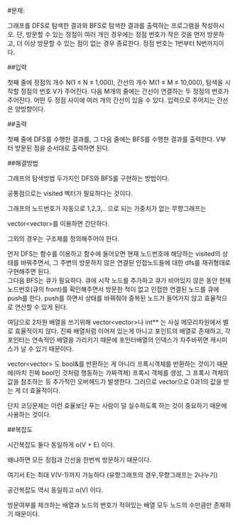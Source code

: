 #문제:

그래프를 DFS로 탐색한 결과와 BFS로 탐색한 결과를 출력하는 프로그램을 작성하시오. 단, 방문할 수 있는 정점이 여러 개인 경우에는 정점 번호가 작은 것을 먼저 방문하고, 더 이상 방문할 수 있는 점이 없는 경우 종료한다. 정점 번호는 1번부터 N번까지이다.

##입력

첫째 줄에 정점의 개수 N(1 ≤ N ≤ 1,000), 간선의 개수 M(1 ≤ M ≤ 10,000), 탐색을 시작할 정점의 번호 V가 주어진다. 다음 M개의 줄에는 간선이 연결하는 두 정점의 번호가 주어진다. 어떤 두 정점 사이에 여러 개의 간선이 있을 수 있다. 입력으로 주어지는 간선은 양방향이다.

##출력

첫째 줄에 DFS를 수행한 결과를, 그 다음 줄에는 BFS를 수행한 결과를 출력한다. V부터 방문된 점을 순서대로 출력하면 된다.

##해결방법

그래프의 탐색방법 두가지인 DFS와 BFS를 구현하는 방법이다.

공통점으로는 visited 벡터가 필요하다는 것이다.

그래프의 노드번호가 자동으로 1,2,3,.. 으로 되는 가중치가 없는 무향그래프는 

vector<vector<int>>를 이용하면 간단하다.

그외의 경우는 구조체를 정의해주어야 한다.

먼저 DFS는 함수를 이용하고 함수에 들어오면 현재 노드번호에 해당하는 visited의 상태를 바꿔주면서, 그 주변의 방문하지 않은 연결된 인접노드들에 대한 dfs를 재귀형태로 구현해주면 된다.
<br/>
그다음 BFS는 큐가 필요하다. 큐에 시작 노드를 추가하고 큐가 비어있지 않은 동안 현재 노드번호(큐의 front)를 확인해주면서 방문한 적이 없고 인접한 연결된 노드를 큐에 push를 한다. push를 하면서 상태를 바꿔줘야 중복된 노드가 들어가지 않고 효율적으로 연산할 수 있게 된다.

여담으로 2차원 배열을 쓰기위해 vector<vector<int>>나 int** 는 사실 메모리차원에서 별로 효율적이지 않다. 진짜 배열처럼 이어져 있는게 아니고 포인트의 배열로 존재하고, 
각 포인터는 연속적인 배열을 가리키기 때문에 포인터배열의 인덱스가 자주바뀌면 캐시미스가 날 수 있기 때문이다.

vector<vector<bool>> 도 bool&를 반환하는 게 아니라 프록시객체를 반환하는 것이기 때문에(마치 진짜 bool인 것처럼 행동하는 가짜객체) 프록시 객체를 생성, 그 프록시 객체의 값을 참조하는 등 추가적인 오버헤드가 발생한다. 그러므로 vector<string>으로 0과1의 값을 받는 게 더 효율적이다. 

단지 코딩문제는 이런 효율보단 푸는 사람이 덜 실수하도록 하는 것이 중요하기 때문에 사용하는 것이다.

##복잡도

시간복잡도 둘다 동일하게 o(V + E) 이다.

왜냐하면 모든 정점과 간선을 한번씩 방문하기 때문이다.

여기서 E는 최대 V(V-1)까지 가능하다 (유향그래프의 경우,무향그래프는 2나누기)

공간복잡도 역시 동일하고 o(V) 이다.

방문여부를 체크하는 배열과 노드의 번호가 적혀있는 배열 모두 노드의 수만큼만 존재하기 때문이다.